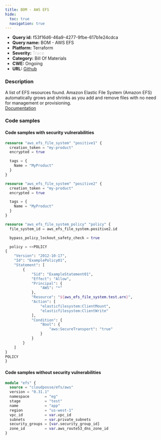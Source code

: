 ```yaml
---
title: BOM - AWS EFS
hide:
  toc: true
  navigation: true
---
```


-   **Query id:** f53f16d6-46a9-4277-9fbe-617b1e24cdca
-   **Query name:** BOM - AWS EFS
-   **Platform:** Terraform
-   **Severity:** <span style="color:#CCCCCC">Trace</span>
-   **Category:** Bill Of Materials
-   **CWE:** Ongoing
-   **URL:** [Github](https://github.com/DataDog/kics/tree/master/assets/queries/terraform/aws_bom/efs)

### Description
A list of EFS resources found. Amazon Elastic File System (Amazon EFS) automatically grows and shrinks as you add and remove files with no need for management or provisioning.<br>
[Documentation](https://kics.io)

### Code samples
#### Code samples with security vulnerabilities
```tf title="Positive test num. 1 - tf file" hl_lines="1"
resource "aws_efs_file_system" "positive1" {
  creation_token = "my-product"
  encrypted = true

  tags = {
    Name = "MyProduct"
  }
}

```
```tf title="Positive test num. 2 - tf file" hl_lines="1"
resource "aws_efs_file_system" "positive2" {
  creation_token = "my-product"
  encrypted = true

  tags = {
    Name = "MyProduct"
  }
}

resource "aws_efs_file_system_policy" "policy" {
  file_system_id = aws_efs_file_system.positive2.id

  bypass_policy_lockout_safety_check = true

  policy = <<POLICY
{
    "Version": "2012-10-17",
    "Id": "ExamplePolicy01",
    "Statement": [
        {
            "Sid": "ExampleStatement01",
            "Effect": "Allow",
            "Principal": {
                "AWS": "*"
            },
            "Resource": "${aws_efs_file_system.test.arn}",
            "Action": [
                "elasticfilesystem:ClientMount",
                "elasticfilesystem:ClientWrite"
            ],
            "Condition": {
                "Bool": {
                    "aws:SecureTransport": "true"
                }
            }
        }
    ]
}
POLICY
}

```


#### Code samples without security vulnerabilities
```tf title="Negative test num. 1 - tf file"
module "efs" {
  source = "cloudposse/efs/aws"
  version = "0.31.1"
  namespace       = "eg"
  stage           = "test"
  name            = "app"
  region          = "us-west-1"
  vpc_id          = var.vpc_id
  subnets         = var.private_subnets
  security_groups = [var.security_group_id]
  zone_id         = var.aws_route53_dns_zone_id
}

```
